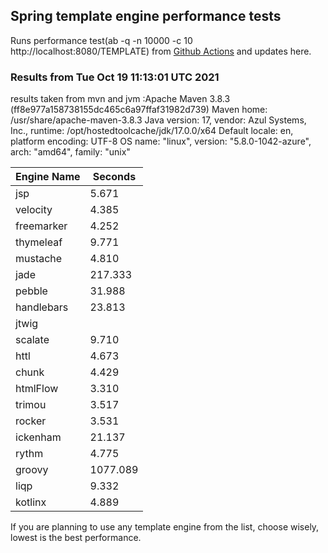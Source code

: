 
<script async src="//pagead2.googlesyndication.com/pagead/js/adsbygoogle.js"></script>
<script>
    (adsbygoogle = window.adsbygoogle || []).push({
         google_ad_client: "ca-pub-7118095690658891",
         enable_page_level_ads: true
    });
</script>

## Spring template engine performance tests

Runs performance test(ab -q -n 10000 -c 10 http://localhost:8080/TEMPLATE) from [Github Actions](https://github.com/ozkanpakdil/spring-comparing-template-engines/actions) and updates here.

### Results from Tue Oct 19 11:13:01 UTC 2021
results taken from mvn and jvm :Apache Maven 3.8.3 (ff8e977a158738155dc465c6a97ffaf31982d739)
Maven home: /usr/share/apache-maven-3.8.3
Java version: 17, vendor: Azul Systems, Inc., runtime: /opt/hostedtoolcache/jdk/17.0.0/x64
Default locale: en, platform encoding: UTF-8
OS name: "linux", version: "5.8.0-1042-azure", arch: "amd64", family: "unix"

|Engine Name | Seconds|
|------------|--------|
|jsp | 5.671|
|velocity | 4.385|
|freemarker | 4.252|
|thymeleaf | 9.771|
|mustache | 4.810|
|jade | 217.333|
|pebble | 31.988|
|handlebars | 23.813|
|jtwig | |
|scalate | 9.710|
|httl | 4.673|
|chunk | 4.429|
|htmlFlow | 3.310|
|trimou | 3.517|
|rocker | 3.531|
|ickenham | 21.137|
|rythm | 4.775|
|groovy | 1077.089|
|liqp | 9.332|
|kotlinx | 4.889|

If you are planning to use any template engine from the list, choose wisely, lowest is the best performance.

<div id="disqus_thread"></div>
<script type="text/javascript">
    /* * * CONFIGURATION VARIABLES * * */
    var disqus_shortname = 'ozkanpakdil';
    
    /* * * DON'T EDIT BELOW THIS LINE * * */
    (function() {
        var dsq = document.createElement('script'); dsq.type = 'text/javascript'; dsq.async = true;
        dsq.src = '//' + disqus_shortname + '.disqus.com/embed.js';
        (document.getElementsByTagName('head')[0] || document.getElementsByTagName('body')[0]).appendChild(dsq);
    })();
</script>

